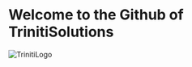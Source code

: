 # Welcome to the Github of TrinitiSolutions

![TrinitiLogo](https://www.appset.nl/triniti_logo_V2.png)
